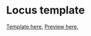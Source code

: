 # Locus template
[Template here.](https://www.figma.com/file/r4gvhPjDYJG4YMFtltt1MH/Locus)
[Preview here.](https://inlumio.github.io/locus/)

